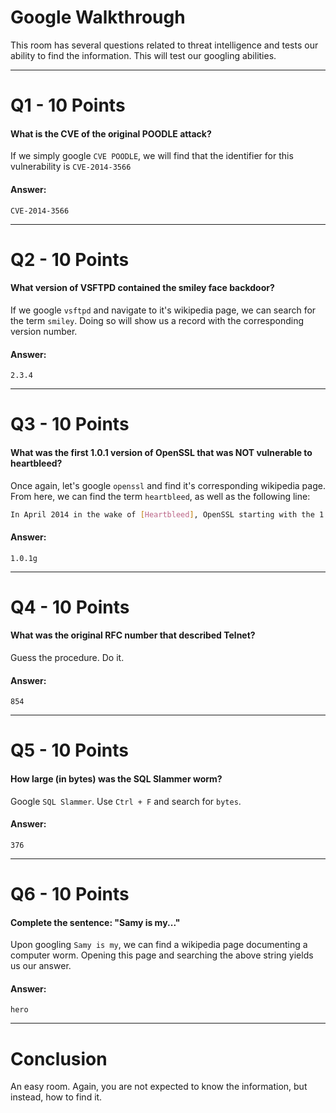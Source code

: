 # Google Walkthrough
This room has several questions related to threat intelligence and tests our ability to find the information. This will test our googling abilities.

---
# Q1 - 10 Points
#### What is the CVE of the original POODLE attack?

If we simply google `CVE POODLE`, we will find that the identifier for this vulnerability is `CVE-2014-3566`
#### Answer:
`CVE-2014-3566`

---
# Q2 - 10 Points
#### What version of VSFTPD contained the smiley face backdoor?

If we google `vsftpd` and navigate to it's wikipedia page, we can search for the term `smiley`.  Doing so will show us a record with the corresponding version number.
#### Answer:
`2.3.4`

---
# Q3 - 10 Points
#### What was the first 1.0.1 version of OpenSSL that was NOT vulnerable to heartbleed?

Once again, let's google `openssl` and find it's corresponding wikipedia page. From here, we can find the term `heartbleed`, as well as the following line:

```bash
In April 2014 in the wake of [Heartbleed], OpenSSL starting with the 1.0.1g branch, to create a project named [LibreSSL]. In the first week of pruning the OpenSSL's [codebase], more than 90,000 lines of C code had been removed from the fork
```
#### Answer:
`1.0.1g`

---
# Q4 - 10 Points
#### What was the original RFC number that described Telnet?

Guess the procedure. Do it.
#### Answer:
`854`

---
# Q5 - 10 Points
#### How large (in bytes) was the SQL Slammer worm?

Google `SQL Slammer`. Use `Ctrl + F` and search for `bytes`.
#### Answer:
`376`

---
# Q6 - 10 Points
#### Complete the sentence: "Samy is my..."

Upon googling `Samy is my`, we can find a wikipedia page documenting a computer worm. Opening this page and searching the above string yields us our answer.
#### Answer:
`hero`

---
# Conclusion

An easy room. Again, you are not expected to know the information, but instead, how to find it.
